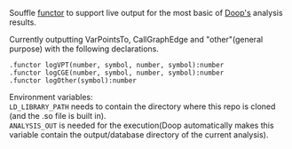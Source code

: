 Souffle [functor](https://souffle-lang.github.io/docs/functors/) to support live output for the most basic of [Doop's](https://bitbucket.org/yanniss/doop/src/master/) analysis results.  

Currently outputting VarPointsTo, CallGraphEdge and "other"(general purpose) with the following declarations.

```
.functor logVPT(number, symbol, number, symbol):number
.functor logCGE(number, symbol, number, symbol):number
.functor logOther(symbol):number
```

Environment variables:  
    `LD_LIBRARY_PATH` needs to contain the directory where this repo is cloned (and the .so file is built in).  
    `ANALYSIS_OUT` is needed for the execution(Doop automatically makes this variable contain the output/database directory of the current analysis). 

